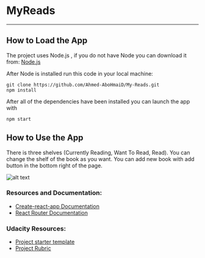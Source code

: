 # MyReads

---

## How to Load the App

The project uses Node.js , if you do not have Node you can download it from: [Node.js](https://nodejs.org/en/)

After Node is installed run this code in your local machine:

```
git clone https://github.com/Ahmed-AboHmaiD/My-Reads.git
npm install
```

After all of the dependencies have been installed you can launch the app with

```
npm start
```

## How to Use the App
There is three shelves (Currently Reading, Want To Read, Read).
You can change the shelf of the book as you want.
You can add new book with add button in the bottom right of the page.

![alt text](./src/icons/01)


### Resources and Documentation:

- [Create-react-app Documentation](https://reactjs.org/docs/create-a-new-react-app.html)
- [React Router Documentation](https://reactrouter.com/en/main)

### Udacity Resources:

- [Project starter template](https://github.com/udacity/nd0191-c1-myreads/)
- [Project Rubric](https://review.udacity.com/#!/rubrics/3624/view)
